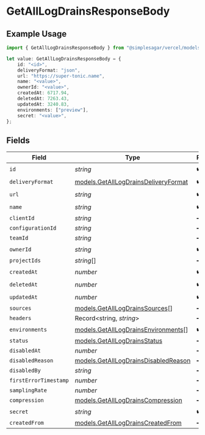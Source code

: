 # GetAllLogDrainsResponseBody

## Example Usage

```typescript
import { GetAllLogDrainsResponseBody } from "@simplesagar/vercel/models/getalllogdrainsop.js";

let value: GetAllLogDrainsResponseBody = {
    id: "<id>",
    deliveryFormat: "json",
    url: "https://super-tonic.name",
    name: "<value>",
    ownerId: "<value>",
    createdAt: 6717.94,
    deletedAt: 7263.43,
    updatedAt: 3240.83,
    environments: ["preview"],
    secret: "<value>",
};
```

## Fields

| Field                                                                              | Type                                                                               | Required                                                                           | Description                                                                        |
| ---------------------------------------------------------------------------------- | ---------------------------------------------------------------------------------- | ---------------------------------------------------------------------------------- | ---------------------------------------------------------------------------------- |
| `id`                                                                               | *string*                                                                           | :heavy_check_mark:                                                                 | N/A                                                                                |
| `deliveryFormat`                                                                   | [models.GetAllLogDrainsDeliveryFormat](../models/getalllogdrainsdeliveryformat.md) | :heavy_check_mark:                                                                 | N/A                                                                                |
| `url`                                                                              | *string*                                                                           | :heavy_check_mark:                                                                 | N/A                                                                                |
| `name`                                                                             | *string*                                                                           | :heavy_check_mark:                                                                 | N/A                                                                                |
| `clientId`                                                                         | *string*                                                                           | :heavy_minus_sign:                                                                 | N/A                                                                                |
| `configurationId`                                                                  | *string*                                                                           | :heavy_minus_sign:                                                                 | N/A                                                                                |
| `teamId`                                                                           | *string*                                                                           | :heavy_minus_sign:                                                                 | N/A                                                                                |
| `ownerId`                                                                          | *string*                                                                           | :heavy_check_mark:                                                                 | N/A                                                                                |
| `projectIds`                                                                       | *string*[]                                                                         | :heavy_minus_sign:                                                                 | N/A                                                                                |
| `createdAt`                                                                        | *number*                                                                           | :heavy_check_mark:                                                                 | N/A                                                                                |
| `deletedAt`                                                                        | *number*                                                                           | :heavy_check_mark:                                                                 | N/A                                                                                |
| `updatedAt`                                                                        | *number*                                                                           | :heavy_check_mark:                                                                 | N/A                                                                                |
| `sources`                                                                          | [models.GetAllLogDrainsSources](../models/getalllogdrainssources.md)[]             | :heavy_minus_sign:                                                                 | N/A                                                                                |
| `headers`                                                                          | Record<string, *string*>                                                           | :heavy_minus_sign:                                                                 | N/A                                                                                |
| `environments`                                                                     | [models.GetAllLogDrainsEnvironments](../models/getalllogdrainsenvironments.md)[]   | :heavy_check_mark:                                                                 | N/A                                                                                |
| `status`                                                                           | [models.GetAllLogDrainsStatus](../models/getalllogdrainsstatus.md)                 | :heavy_minus_sign:                                                                 | N/A                                                                                |
| `disabledAt`                                                                       | *number*                                                                           | :heavy_minus_sign:                                                                 | N/A                                                                                |
| `disabledReason`                                                                   | [models.GetAllLogDrainsDisabledReason](../models/getalllogdrainsdisabledreason.md) | :heavy_minus_sign:                                                                 | N/A                                                                                |
| `disabledBy`                                                                       | *string*                                                                           | :heavy_minus_sign:                                                                 | N/A                                                                                |
| `firstErrorTimestamp`                                                              | *number*                                                                           | :heavy_minus_sign:                                                                 | N/A                                                                                |
| `samplingRate`                                                                     | *number*                                                                           | :heavy_minus_sign:                                                                 | N/A                                                                                |
| `compression`                                                                      | [models.GetAllLogDrainsCompression](../models/getalllogdrainscompression.md)       | :heavy_minus_sign:                                                                 | N/A                                                                                |
| `secret`                                                                           | *string*                                                                           | :heavy_check_mark:                                                                 | N/A                                                                                |
| `createdFrom`                                                                      | [models.GetAllLogDrainsCreatedFrom](../models/getalllogdrainscreatedfrom.md)       | :heavy_minus_sign:                                                                 | N/A                                                                                |